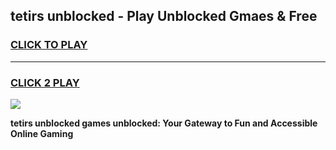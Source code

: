 
## tetirs unblocked - Play Unblocked Gmaes & Free
<h3>
<a href="https://news.freeplayer.one?title=tetirs_unblocked&ref=23F">CLICK TO PLAY</a></h3>
<hr>

<h3>
<a href="https://news.freeplayer.one?title=tetirs_unblocked&ref=23F">CLICK 2 PLAY</a>
  
</h3>

<a href="https://news.freeplayer.one?title=tetirs_unblocked&ref=23F/"><img src="https://clearcache.store/games.png"></a>


**tetirs unblocked games unblocked: Your Gateway to Fun and Accessible Online Gaming**
